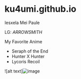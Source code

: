 # ku4umi.github.io
Iesxela Mei Paule

LG: *ARROWSMITH*

My Favorite Anime
- Seraph of the End
- Hunter X Hunter
- Lycoris Recoil

![alt text]![image](https://user-images.githubusercontent.com/122244559/211963885-65c80ac1-a7fd-40d6-9b49-9583ad44a337.png)

